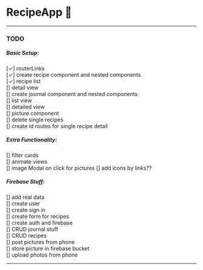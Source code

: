 # RecipeApp 🧀
---
### TODO
##### Basic Setup:
[✓] routerLinks  
[✓] create recipe component and nested components  
[✓] recipe list  
[] detail view  
[] create journal component and nested components  
[] list view  
[] detailed view  
[] picture component  
[] delete single recipes  
[] create id routes for single recipe detail



##### Extra Functionality:
[] filter cards  
[] animate views  
[] image Modal on click for pictures
[] add icons by links??


##### Firebase Stuff:
[] add real data  
[] create user  
[] create sign in  
[] create form for recipes  
[] create auth and firebase  
[] CRUD journal stuff  
[] CRUD recipes  
[] post pictures from phone  
[] store picture in firebase bucket  
[] upload photos from phone  

---
